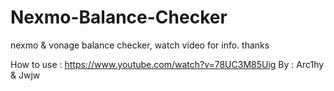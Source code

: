 # Nexmo-Balance-Checker
nexmo &amp; vonage balance checker, watch video for info. thanks

How to use : https://www.youtube.com/watch?v=78UC3M85Uig
By : Arc1hy & Jwjw
